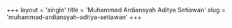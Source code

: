 +++
layout = 'single'
title = 'Muhammad Ardiansyah Aditya Setiawan'
slug = 'muhammad-ardiansyah-aditya-setiawan'
+++
